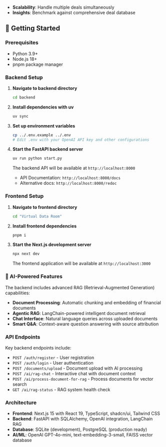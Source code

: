 - **Scalability**: Handle multiple deals simultaneously
- **Insights**: Benchmark against comprehensive deal database

## 🚀 Getting Started

### Prerequisites

- Python 3.9+
- Node.js 18+
- pnpm package manager

### Backend Setup

1. **Navigate to backend directory**
   ```bash
   cd backend
   ```

2. **Install dependencies with uv**
   ```bash
   uv sync
   ```

3. **Set up environment variables**
   ```bash
   cp ../.env.example ../.env
   # Edit .env with your OpenAI API key and other configurations
   ```

4. **Start the FastAPI backend server**
   ```bash
   uv run python start.py
   ```

   The backend API will be available at `http://localhost:8000`
   - API Documentation: `http://localhost:8000/docs`
   - Alternative docs: `http://localhost:8000/redoc`

### Frontend Setup

1. **Navigate to frontend directory**
   ```bash
   cd "Virtual Data Room"
   ```

2. **Install frontend dependencies**
   ```bash
   pnpm i
   ```

3. **Start the Next.js development server**
   ```bash
   npx next dev
   ```

   The frontend application will be available at `http://localhost:3000`

### 🧠 AI-Powered Features

The backend includes advanced RAG (Retrieval-Augmented Generation) capabilities:

- **Document Processing**: Automatic chunking and embedding of financial documents
- **Agentic RAG**: LangChain-powered intelligent document retrieval
- **Chat Interface**: Natural language queries across uploaded documents
- **Smart Q&A**: Context-aware question answering with source attribution

### API Endpoints

Key backend endpoints include:

- `POST /auth/register` - User registration
- `POST /auth/login` - User authentication
- `POST /documents/upload` - Document upload with AI processing
- `POST /ai/rag-chat` - Interactive chat with document context
- `POST /ai/process-document-for-rag` - Process documents for vector search
- `GET /ai/rag-status` - RAG system health check

### Architecture

- **Frontend**: Next.js 15 with React 19, TypeScript, shadcn/ui, Tailwind CSS
- **Backend**: FastAPI with SQLAlchemy, OpenAI integration, LangChain RAG
- **Database**: SQLite (development), PostgreSQL (production ready)
- **AI/ML**: OpenAI GPT-4o-mini, text-embedding-3-small, FAISS vector database